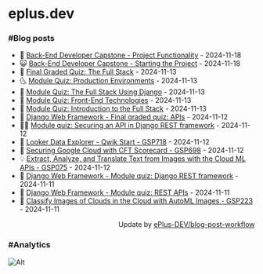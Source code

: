 # eplus.dev

### #Blog posts

<!-- BLOG-POST-LIST:START -->
 - 🧰 [Back-End Developer Capstone - Project Functionality](https://eplus.dev/back-end-developer-capstone-project-functionality) - 2024-11-18
 - 😺 [Back-End Developer Capstone - Starting the Project](https://eplus.dev/back-end-developer-capstone-starting-the-project) - 2024-11-18
 - 🗽 [Final Graded Quiz: The Full Stack](https://eplus.dev/final-graded-quiz-the-full-stack) - 2024-11-13
 - 🌜 [Module Quiz: Production Environments](https://eplus.dev/module-quiz-production-environments) - 2024-11-13
 - 📝 [Module Quiz: The Full Stack Using Django](https://eplus.dev/module-quiz-the-full-stack-using-django) - 2024-11-13
 - 🚀 [Module Quiz: Front-End Technologies](https://eplus.dev/module-quiz-front-end-technologies) - 2024-11-13
 - 💼 [Module Quiz: Introduction to the Full Stack](https://eplus.dev/module-quiz-introduction-to-the-full-stack) - 2024-11-13
 - 🦣 [Django Web Framework - Final graded quiz: APIs](https://eplus.dev/django-web-framework-final-graded-quiz-apis) - 2024-11-12
 - 👨‍🏫 [Module quiz: Securing an API in Django REST framework](https://eplus.dev/module-quiz-securing-an-api-in-django-rest-framework) - 2024-11-12
 - 🔭 [Looker Data Explorer - Qwik Start - GSP718](https://eplus.dev/looker-data-explorer-qwik-start-gsp718) - 2024-11-12
 - 🤡 [Securing Google Cloud with CFT Scorecard - GSP698](https://eplus.dev/securing-google-cloud-with-cft-scorecard-gsp698) - 2024-11-12
 - 💡 [Extract, Analyze, and Translate Text from Images with the Cloud ML APIs - GSP075](https://eplus.dev/extract-analyze-and-translate-text-from-images-with-the-cloud-ml-apis-gsp075) - 2024-11-12
 - 🦣 [Django Web Framework - Module quiz: Django REST framework](https://eplus.dev/django-web-framework-module-quiz-django-rest-framework) - 2024-11-11
 - 💪 [Django Web Framework - Module quiz: REST APIs](https://eplus.dev/django-web-framework-module-quiz-rest-apis) - 2024-11-11
 - 🤡 [Classify Images of Clouds in the Cloud with AutoML Images - GSP223](https://eplus.dev/classify-images-of-clouds-in-the-cloud-with-automl-images-gsp223) - 2024-11-11<!-- BLOG-POST-LIST:END -->

<div align="right">
  Update by <a target="_blank"
    href="https://github.com/ePlus-DEV/blog-post-workflow">ePlus-DEV/blog-post-workflow</a>
</div>

### #Analytics
![Alt](https://repobeats.axiom.co/api/embed/9990f7cddfbad8d834990b10ccad05f81ac1096f.svg "Repobeats analytics image")
